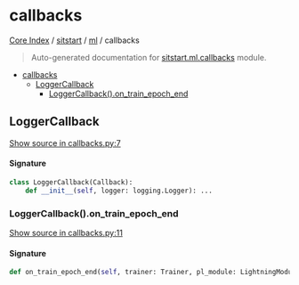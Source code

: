 # callbacks

[Core Index](../../README.md#core-index) / [sitstart](../index.md#sitstart) / [ml](./index.md#ml) / callbacks

> Auto-generated documentation for [sitstart.ml.callbacks](../../../python/sitstart/ml/callbacks.py) module.

- [callbacks](#callbacks)
  - [LoggerCallback](#loggercallback)
    - [LoggerCallback().on_train_epoch_end](#loggercallback()on_train_epoch_end)

## LoggerCallback

[Show source in callbacks.py:7](../../../python/sitstart/ml/callbacks.py#L7)

#### Signature

```python
class LoggerCallback(Callback):
    def __init__(self, logger: logging.Logger): ...
```

### LoggerCallback().on_train_epoch_end

[Show source in callbacks.py:11](../../../python/sitstart/ml/callbacks.py#L11)

#### Signature

```python
def on_train_epoch_end(self, trainer: Trainer, pl_module: LightningModule) -> None: ...
```

